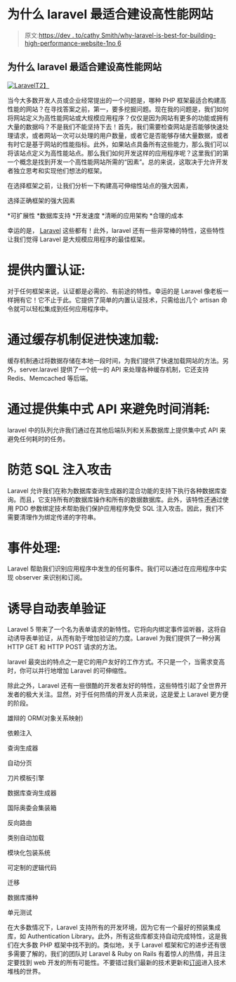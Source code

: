 # 为什么 laravel 最适合建设高性能网站

> 原文:[https://dev . to/cathy Smith/why-laravel-is-best-for-building-high-performance-website-1no 6](https://dev.to/cathysmith/why-laravel-is-best-for-building-high-performance-website-1no6)

## 为什么 laravel 最适合建设高性能网站

[![Laravel](../Images/bde5c03bf18c0000300aae8c9807e3aa.png)T2】](https://res.cloudinary.com/practicaldev/image/fetch/s--h3gLit9k--/c_limit%2Cf_auto%2Cfl_progressive%2Cq_auto%2Cw_880/http://www.agiratech.com/wp-content/uploads/2018/09/laravel.png)

当今大多数开发人员或企业经常提出的一个问题是，哪种 PHP 框架最适合构建高性能的网站？在寻找答案之前，第一，要多挖掘问题。现在我的问题是，我们如何将网站定义为高性能网站或大规模应用程序？仅仅是因为网站有更多的功能或拥有大量的数据吗？不是我们不能坚持下去！首先，我们需要检查网站是否能够快速处理请求，或者网站一次可以处理的用户数量，或者它是否能够存储大量数据，或者有时它是基于网站的性能指标。此外，如果站点具备所有这些能力，那么我们可以将该站点定义为高性能站点。那么我们如何开发这样的应用程序呢？这里我们的第一个概念是找到开发一个高性能网站所需的“因素”。总的来说，这取决于允许开发者独立思考和实现他们想法的框架。

在选择框架之前，让我们分析一下构建高可伸缩性站点的强大因素，

选择正确框架的强大因素

*可扩展性
*数据库支持
*开发速度
*清晰的应用架构
*合理的成本

幸运的是， [Laravel](http://www.agiratech.com/laravel-development/) 这些都有！此外，laravel 还有一些非常棒的特性，这些特性让我们觉得 Laravel 是大规模应用程序的最佳框架。

# 提供内置认证:

对于任何框架来说，认证都是必需的、有前途的特性。幸运的是 Laravel 像老板一样拥有它！它不止于此。它提供了简单的内置认证技术，只需给出几个 artisan 命令就可以轻松集成到任何应用程序中。

# 通过缓存机制促进快速加载:

缓存机制通过将数据存储在本地一段时间，为我们提供了快速加载网站的方法。另外，server.laravel 提供了一个统一的 API 来处理各种缓存机制，它还支持 Redis、Memcached 等后端。

# 通过提供集中式 API 来避免时间消耗:

laravel 中的队列允许我们通过在其他后端队列和关系数据库上提供集中式 API 来避免任何耗时的任务。

# 防范 SQL 注入攻击

Laravel 允许我们在称为数据库查询生成器的混合功能的支持下执行各种数据库查询。而且，它支持所有的数据库操作和所有的数据数据库。此外，该特性还通过使用 PDO 参数绑定技术帮助我们保护应用程序免受 SQL 注入攻击。因此，我们不需要清理作为绑定传递的字符串。

# 事件处理:

Laravel 帮助我们识别应用程序中发生的任何事件。我们可以通过在应用程序中实现 observer 来识别和订阅。

# 诱导自动表单验证

Laravel 5 带来了一个名为表单请求的新特性。它将向内绑定事件监听器，这将自动诱导表单验证，从而有助于增加验证的力度。Laravel 为我们提供了一种分离 HTTP GET 和 HTTP POST 请求的方法。

laravel 最突出的特点之一是它的用户友好的工作方式。不只是一个，当需求变高时，你可以并行地增加 Laravel 的可伸缩性。

除此之外，Laravel 还有一些很酷的开发者友好的特性，这些特性引起了全世界开发者的极大关注。显然，对于任何热情的开发人员来说，这是爱上 Laravel 更方便的阶段。

雄辩的 ORM(对象关系映射)

依赖注入

查询生成器

自动分页

刀片模板引擎

数据库查询生成器

国际奥委会集装箱

反向路由

类别自动加载

模块化包装系统

可定制的逻辑代码

迁移

数据库播种

单元测试

在大多数情况下，Laravel 支持所有的开发环境，因为它有一个最好的预装集成库，如 Authentication Library。此外，所有这些库都支持自动完成特性，这是我们在大多数 PHP 框架中找不到的。类似地，关于 Laravel 框架和它的进步还有很多需要了解的，我们的团队对 Laravel & Ruby on Rails 有着惊人的热情，并且注定要找到 web 开发的所有可能性。不要错过我们最新的技术更新和[订阅](http://www.agiratech.com/contact-us/)进入技术堆栈的世界。